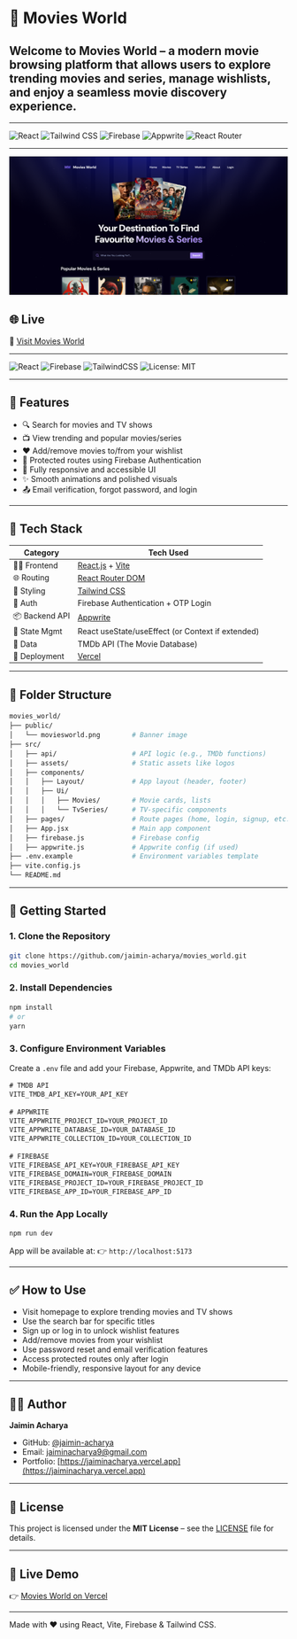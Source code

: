 # 🎥 Movies World

## Welcome to **Movies World** – a modern movie browsing platform that allows users to explore trending movies and series, manage wishlists, and enjoy a seamless movie discovery experience.

---

![React](https://img.shields.io/badge/react-%2320232a.svg?style=for-the-badge&logo=react&logoColor=%2361DAFB)  ![Tailwind CSS](https://img.shields.io/badge/tailwindcss-%2338B2AC.svg?style=for-the-badge&logo=tailwind-css&logoColor=white)  ![Firebase](https://img.shields.io/badge/firebase-%23039BE5.svg?style=for-the-badge&logo=firebase&logoColor=white)  ![Appwrite](https://img.shields.io/badge/appwrite-%23F02E65.svg?style=for-the-badge&logo=appwrite&logoColor=white)  ![React Router](https://img.shields.io/badge/React_Router-%23CA4245.svg?style=for-the-badge&logo=react-router&logoColor=white)  


---

![Movies World Banner](./public/moviesworld.png)

## 🌐 Live

🔗 [Visit Movies World](https://infomoviesworld.vercel.app/)

---

![React](https://img.shields.io/badge/React-2025-blue)
![Firebase](https://img.shields.io/badge/Firebase-Auth-yellow)
![TailwindCSS](https://img.shields.io/badge/Tailwind-CSS-38BDF8)
![License: MIT](https://img.shields.io/badge/License-MIT-green)

---

## 🚀 Features

- 🔍 Search for movies and TV shows
- 📺 View trending and popular movies/series
- ❤️ Add/remove movies to/from your wishlist
- 🔐 Protected routes using Firebase Authentication
- 📱 Fully responsive and accessible UI
- ✨ Smooth animations and polished visuals
- 📤 Email verification, forgot password, and login

---

## 🧰 Tech Stack

| Category       | Tech Used                                                      |
| -------------- | -------------------------------------------------------------- |
| 🧑‍💻 Frontend    | [React.js](https://reactjs.org/) + [Vite](https://vitejs.dev/) |
| 🌐 Routing     | [React Router DOM](https://reactrouter.com/)                   |
| 🎨 Styling     | [Tailwind CSS](https://tailwindcss.com/)                       |
| 🔐 Auth        | Firebase Authentication + OTP Login                            |
| 📦 Backend API | [Appwrite](https://appwrite.io/)                               |
| 📁 State Mgmt  | React useState/useEffect (or Context if extended)              |
| 🍿 Data        | TMDb API (The Movie Database)                                  |
| 🚀 Deployment  | [Vercel](https://vercel.com/)                                  |

---

## 📁 Folder Structure

```bash
movies_world/
├── public/
│   └── moviesworld.png        # Banner image
├── src/
│   ├── api/                   # API logic (e.g., TMDb functions)
│   ├── assets/                # Static assets like logos
│   ├── components/
│   │   ├── Layout/            # App layout (header, footer)
│   │   ├── Ui/
│   │   │   ├── Movies/        # Movie cards, lists
│   │   │   └── TvSeries/      # TV-specific components
│   ├── pages/                 # Route pages (home, login, signup, etc.)
│   ├── App.jsx                # Main app component
│   ├── firebase.js            # Firebase config
│   ├── appwrite.js            # Appwrite config (if used)
├── .env.example               # Environment variables template
├── vite.config.js
└── README.md
```

---

## 🔧 Getting Started

### 1. Clone the Repository

```bash
git clone https://github.com/jaimin-acharya/movies_world.git
cd movies_world
```

### 2. Install Dependencies

```bash
npm install
# or
yarn
```

### 3. Configure Environment Variables

Create a `.env` file and add your Firebase, Appwrite, and TMDb API keys:

```env
# TMDB API
VITE_TMDB_API_KEY=YOUR_API_KEY

# APPWRITE
VITE_APPWRITE_PROJECT_ID=YOUR_PROJECT_ID
VITE_APPWRITE_DATABASE_ID=YOUR_DATABASE_ID
VITE_APPWRITE_COLLECTION_ID=YOUR_COLLECTION_ID

# FIREBASE
VITE_FIREBASE_API_KEY=YOUR_FIREBASE_API_KEY
VITE_FIREBASE_DOMAIN=YOUR_FIREBASE_DOMAIN
VITE_FIREBASE_PROJECT_ID=YOUR_FIREBASE_PROJECT_ID
VITE_FIREBASE_APP_ID=YOUR_FIREBASE_APP_ID
```

### 4. Run the App Locally

```bash
npm run dev
```

App will be available at:
👉 `http://localhost:5173`

---

## ✅ How to Use

- Visit homepage to explore trending movies and TV shows
- Use the search bar for specific titles
- Sign up or log in to unlock wishlist features
- Add/remove movies from your wishlist
- Use password reset and email verification features
- Access protected routes only after login
- Mobile-friendly, responsive layout for any device

---

## 👨‍💻 Author

**Jaimin Acharya**

- GitHub: [@jaimin-acharya](https://github.com/jaimin-acharya)
- Email: [jaiminacharya9@gmail.com](mailto:jaiminacharya9@gmail.com)
- Portfolio: [https://jaiminacharya.vercel.app](https://jaiminacharya.vercel.app)

---

## 📜 License

This project is licensed under the **MIT License** – see the [LICENSE](./LICENSE) file for details.

---

## 🔗 Live Demo

👉 [Movies World on Vercel](https://infomoviesworld.vercel.app/)

---

Made with ❤️ using React, Vite, Firebase & Tailwind CSS.
